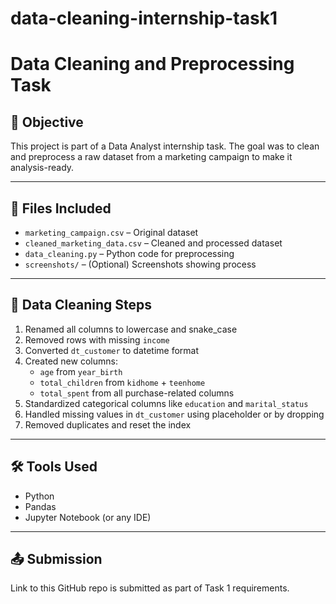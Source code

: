 # data-cleaning-internship-task1

# Data Cleaning and Preprocessing Task

## 📝 Objective
This project is part of a Data Analyst internship task. The goal was to clean and preprocess a raw dataset from a marketing campaign to make it analysis-ready.

---

## 📂 Files Included
- `marketing_campaign.csv` – Original dataset
- `cleaned_marketing_data.csv` – Cleaned and processed dataset
- `data_cleaning.py` – Python code for preprocessing
- `screenshots/` – (Optional) Screenshots showing process

---

## 🧹 Data Cleaning Steps
1. Renamed all columns to lowercase and snake_case
2. Removed rows with missing `income`
3. Converted `dt_customer` to datetime format
4. Created new columns:
   - `age` from `year_birth`
   - `total_children` from `kidhome` + `teenhome`
   - `total_spent` from all purchase-related columns
5. Standardized categorical columns like `education` and `marital_status`
6. Handled missing values in `dt_customer` using placeholder or by dropping
7. Removed duplicates and reset the index

---

## 🛠 Tools Used
- Python
- Pandas
- Jupyter Notebook (or any IDE)

---

## 📤 Submission
Link to this GitHub repo is submitted as part of Task 1 requirements.


